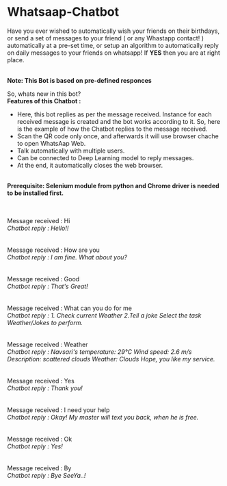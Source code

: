 # Whatsaap-Chatbot

Have you ever wished to automatically wish your friends on their birthdays, or send a set of messages to your friend ( or any Whastapp contact! ) automatically at a pre-set time, or setup an algorithm to automatically reply on daily messages to your friends on whatsapp! If <b>YES</b> then you are at right place.

<br><b>Note: This Bot is based on pre-defined responces</b></br>

So, whats new in this bot?
<br> <b> Features of this Chatbot : </b></br>
<ul>
<li>Here, this bot replies as per the message received.
Instance for each received message is created and the bot works according to it. So, here is the example of how the Chatbot replies to the message received.</li>
<li>Scan the QR code only once, and afterwards it will use browser chache to open WhatsAap Web.</li>
<li>Talk automatically with multiple users.</li>
<li>Can be connected to Deep Learning model to reply messages.</li>
<li>At the end, it automatically closes the web browser.</li>
</ul>

<br><b>Prerequisite: Selenium module from python and Chrome driver is needed to be installed first.</b></br>
 <br></br>

Message received : Hi
<br><i>Chatbot reply    : Hello!!</i></br>
<br></br>
Message received : How are you
<br><i>Chatbot reply    : I am fine. What about you?</i></br>
<br></br>
Message received : Good
<br><i>Chatbot reply    : That's Great!</i></br>
<br></br>
Message received : What can you do for me
<br><i>Chatbot reply    : 1. Check current Weather
2.Tell a joke
Select the task Weather/Jokes to perform.</i></br>
<br></br>
Message received : Weather
<br><i>Chatbot reply    : Navsari's temperature: 29°C 
Wind speed: 2.6 m/s
Description: scattered clouds
Weather: Clouds
Hope, you like my service.</i></br>
<br></br>
Message received : Yes
<br><i>Chatbot reply    : Thank you!</i></br>
<br></br>
Message received : I need your help
<br><i>Chatbot reply    : Okay! My master will text you back, when he is free.</i></br>
<br></br>
Message received : Ok
<br><i>Chatbot reply    : Yes!</i></br>
<br></br>
Message received : By
<br><i>Chatbot reply    : Bye SeeYa..!</i></br>
